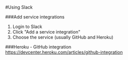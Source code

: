 #Using Slack

###Add service integrations

1. Login to Slack  
2. Click "Add a service integration"
3. Choose the service (usually GitHub and Heroku)

###Heroku - GitHub integration  
https://devcenter.heroku.com/articles/github-integration
